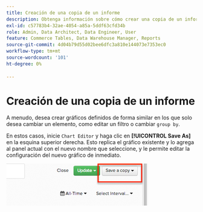 ```yaml
---
title: Creación de una copia de un informe
description: Obtenga información sobre cómo crear una copia de un informe.
exl-id: c57783b4-32ae-4054-a85a-5ddf63cfd34b
role: Admin, Data Architect, Data Engineer, User
feature: Commerce Tables, Data Warehouse Manager, Reports
source-git-commit: 4d04b79d55d02bee6dfc3a810e144073e7353ec0
workflow-type: tm+mt
source-wordcount: '101'
ht-degree: 0%

---
```


# Creación de una copia de un informe

A menudo, desea crear gráficos definidos de forma similar en los que solo desea cambiar un elemento, como editar un filtro o cambiar `group by`.

En estos casos, inicie `Chart Editor` y haga clic en **[!UICONTROL Save As]** en la esquina superior derecha. Esto replica el gráfico existente y lo agrega al panel actual con el nuevo nombre que seleccione, y le permite editar la configuración del nuevo gráfico de inmediato.

![Editor de gráficos que muestra la opción Guardar como para crear una copia de un informe](../../assets/create-report-copy.png)
